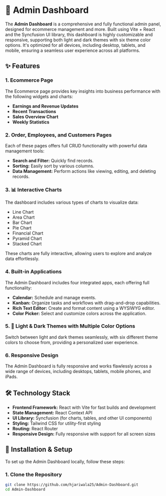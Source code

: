 # 🚀 Admin Dashboard

The **Admin Dashboard** is a comprehensive and fully functional admin panel, designed for ecommerce management and more. Built using Vite + React and the Syncfusion UI library, this dashboard is highly customizable and responsive, supporting both light and dark themes with six theme color options. It's optimized for all devices, including desktop, tablets, and mobile, ensuring a seamless user experience across all platforms.

## ✨ Features

### 1. Ecommerce Page
The Ecommerce page provides key insights into business performance with the following widgets and charts:

- **Earnings and Revenue Updates**
- **Recent Transactions**
- **Sales Overview Chart**
- **Weekly Statistics**

### 2. Order, Employees, and Customers Pages
Each of these pages offers full CRUD functionality with powerful data management tools:

- **Search and Filter:** Quickly find records.
- **Sorting:** Easily sort by various columns.
- **Data Management:** Perform actions like viewing, editing, and deleting records.

### 3. 📊 Interactive Charts
The dashboard includes various types of charts to visualize data:

- Line Chart
- Area Chart
- Bar Chart
- Pie Chart
- Financial Chart
- Pyramid Chart
- Stacked Chart

These charts are fully interactive, allowing users to explore and analyze data effortlessly.

### 4. Built-in Applications
The Admin Dashboard includes four integrated apps, each offering full functionality:

- **Calendar:** Schedule and manage events.
- **Kanban:** Organize tasks and workflows with drag-and-drop capabilities.
- **Rich Text Editor:** Create and format content using a WYSIWYG editor.
- **Color Picker:** Select and customize colors across the application.

### 5. 🎨 Light & Dark Themes with Multiple Color Options
Switch between light and dark themes seamlessly, with six different theme colors to choose from, providing a personalized user experience.

### 6. Responsive Design
The Admin Dashboard is fully responsive and works flawlessly across a wide range of devices, including desktops, tablets, mobile phones, and iPads.

## 🛠 Technology Stack

- **Frontend Framework:** React with Vite for fast builds and development
- **State Management:** React Context API
- **UI Library:** Syncfusion (for charts, tables, and other UI components)
- **Styling:** Tailwind CSS for utility-first styling
- **Routing:** React Router
- **Responsive Design:** Fully responsive with support for all screen sizes

## 🚀 Installation & Setup

To set up the Admin Dashboard locally, follow these steps:

### 1. Clone the Repository
```bash
git clone https://github.com/hjariwala25/Admin-Dashboard.git
cd Admin-Dashboard
